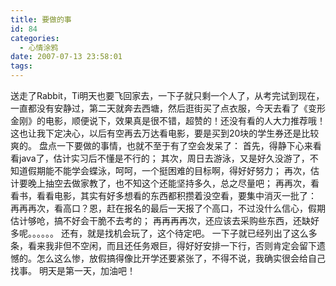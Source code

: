 ```yaml
---
title: 要做的事
id: 84
categories:
  - 心情涂鸦
date: 2007-07-13 23:58:01
tags:
---
```


 送走了Rabbit，Ti明天也要飞回家去，一下子就只剩一个人了，从考完试到现在，一直都没有安静过，第二天就奔去西塘，然后逛街买了点衣服，今天去看了《变形金刚》的电影，顺便说下，效果真是很不错，超赞的！还没有看的人大力推荐哦！这也让我下定决心，以后有空再去万达看电影，要是买到20块的学生券还是比较爽的。
 盘点一下要做的事情，也就不至于有了空会发呆了：
首先，得静下心来看看java了，估计实习后不懂是不行的；
其次，周日去游泳，又是好久没游了，不知道假期能不能学会蝶泳，呵呵，一个挺困难的目标啊，得好好努力；
 再次，估计要晚上抽空去做家教了，也不知这个还能坚持多久，总之尽量吧；
 再再次，看看书，看看电影，其实有好多想看的东西都积攒着没空看，要集中消灭一批了：
 再再再次，看高口？恩，赶在报名的最后一天报了个高口，不过没什么信心，假期估计够呛，搞不好会干脆不去考的；
 再再再再次，还应该去采购些东西，还缺好多呢。。。。。。
 还有，就是找机会玩了，这个待定吧。 
一下子就已经列出了这么多条，看来我非但不空闲，而且还任务艰巨，得好好安排一下行，否则肯定会留下遗憾的。怎么这么惨，放假搞得像比开学还要紧张了，不得不说，我确实很会给自己找事。
 明天是第一天，加油吧！
 
